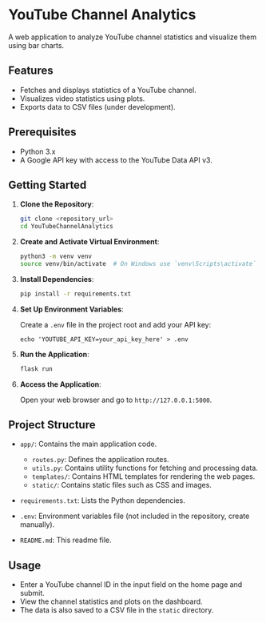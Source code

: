 # YouTube Channel Analytics

A web application to analyze YouTube channel statistics and visualize them using bar charts.

## Features

- Fetches and displays statistics of a YouTube channel.
- Visualizes video statistics using plots.
- Exports data to CSV files (under development).

## Prerequisites

- Python 3.x
- A Google API key with access to the YouTube Data API v3.

## Getting Started

1. **Clone the Repository**:

    ```bash
    git clone <repository_url>
    cd YouTubeChannelAnalytics
    ```

2. **Create and Activate Virtual Environment**:

    ```bash
    python3 -m venv venv
    source venv/bin/activate  # On Windows use `venv\Scripts\activate`
    ```

3. **Install Dependencies**:

    ```bash
    pip install -r requirements.txt
    ```

4. **Set Up Environment Variables**:

    Create a `.env` file in the project root and add your API key:

    ```plaintext
    echo 'YOUTUBE_API_KEY=your_api_key_here' > .env
    ```

5. **Run the Application**:

    ```bash
    flask run
    ```

6. **Access the Application**:

    Open your web browser and go to `http://127.0.0.1:5000`.

## Project Structure

- `app/`: Contains the main application code.
  - `routes.py`: Defines the application routes.
  - `utils.py`: Contains utility functions for fetching and processing data.
  - `templates/`: Contains HTML templates for rendering the web pages.
  - `static/`: Contains static files such as CSS and images.
  
- `requirements.txt`: Lists the Python dependencies.
- `.env`: Environment variables file (not included in the repository, create manually).
- `README.md`: This readme file.

## Usage

- Enter a YouTube channel ID in the input field on the home page and submit.
- View the channel statistics and plots on the dashboard.
- The data is also saved to a CSV file in the `static` directory.
